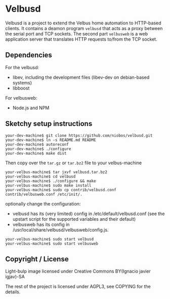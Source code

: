 Velbusd
=======

Velbusd is a project to extend the Velbus home automation to HTTP-based
clients. It contains a deamon program `velbusd` that acts as a proxy between
the serial port and TCP sockets. The second part `velbusweb` is a web
application server that translates HTTP requests to/from the TCP socket.


Dependencies
------------

For the velbusd:

* libev, including the development files (libev-dev on debian-based systems)
* libboost


For velbusweb:

* Node.js and NPM


Sketchy setup instructions
--------------------------
```
your-dev-machine$ git clone https://github.com/niobos/velbusd.git
your-dev-machine$ ln -s README.md README
your-dev-machine$ autoreconf
your-dev-machine$ ./configure
your-dev-machine$ make dist
```

Then copy over the `tar.gz` or `tar.bz2` file to your velbus-machine

```
your-velbus-machine$ tar jxvf velbusd.tar.bz2
your-velbus-machine$ cd velbusd
your-velbus-machine$ ./configure && make
your-velbus-machine$ sudo make install
your-velbus-machine$ sudo cp contrib/velbusd.conf contrib/velbusweb.conf /etc/init/.
```

optionally change the configuration:

* velbusd has its (very limited) config in /etc/default/velbusd.conf (see the
  upstart script for the supported variables and their default)
* velbusweb has its config in /usr/local/share/velbusd/velbusweb/config.js.

```
your-velbus-machine$ sudo start velbusd
your-velbus-machine$ sudo start velbusweb
```


Copyright / License
------------------
Light-bulp image licensed under Creative Commons BY(Ignacio javier igjav)-SA

The rest of the project is licensed under AGPL3, see COPYING for the details.
